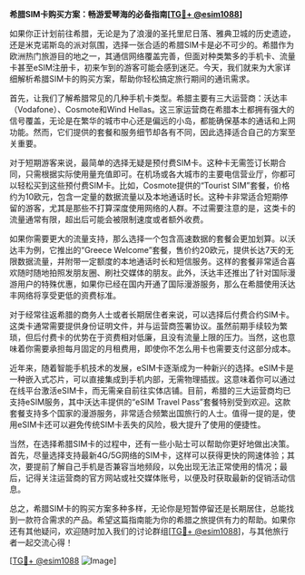 **希腊SIM卡购买方案：畅游爱琴海的必备指南[[TG💪+ @esim1088](https://t.me/s/esim1088)]**

如果你正计划前往希腊，无论是为了浪漫的圣托里尼日落、雅典卫城的历史遗迹，还是米克诺斯岛的派对氛围，选择一张合适的希腊SIM卡是必不可少的。希腊作为欧洲热门旅游目的地之一，其通信网络覆盖完善，但面对种类繁多的手机卡、流量卡甚至eSIM注册卡，初来乍到的游客可能会感到迷茫。今天，我们就来为大家详细解析希腊SIM卡的购买方案，帮助你轻松搞定旅行期间的通讯需求。

首先，让我们了解希腊常见的几种手机卡类型。希腊主要有三大运营商：沃达丰（Vodafone）、Cosmote和Wind Hellas。这三家运营商在希腊本土都拥有强大的信号覆盖，无论是在繁华的城市中心还是偏远的小岛，都能确保基本的通话和上网功能。然而，它们提供的套餐和服务细节却各有不同，因此选择适合自己的方案至关重要。

对于短期游客来说，最简单的选择无疑是预付费SIM卡。这种卡无需签订长期合同，只需根据实际使用量充值即可。在机场或各大城市的主要电信营业厅，你都可以轻松买到这些预付费SIM卡。比如，Cosmote提供的“Tourist SIM”套餐，价格约为10欧元，包含一定量的数据流量以及本地通话时长。这种卡非常适合短期停留的游客，尤其是那些不打算深度使用网络的人群。不过需要注意的是，这类卡的流量通常有限，超出后可能会被限制速度或者额外收费。

如果你需要更大的流量支持，那么选择一个包含高速数据的套餐会更加划算。以沃达丰为例，它推出的“Greece Welcome”套餐，售价约20欧元，提供长达7天的无限数据流量，并附带一定额度的本地通话时长和短信服务。这样的套餐非常适合喜欢随时随地拍照发朋友圈、刷社交媒体的朋友。此外，沃达丰还推出了针对国际漫游用户的特殊优惠，如果你已经在国内开通了国际漫游服务，那么在希腊使用沃达丰网络将享受更低的资费标准。

对于经常往返希腊的商务人士或者长期居住者来说，可以选择后付费合约SIM卡。这类卡通常需要提供身份证明文件，并与运营商签署协议。虽然前期手续较为繁琐，但后付费卡的优势在于资费相对低廉，且没有流量上限的压力。当然，这也意味着你需要承担每月固定的月租费用，即使你不怎么用卡也需要支付这部分成本。

近年来，随着智能手机技术的发展，eSIM卡逐渐成为一种新兴的选择。eSIM卡是一种嵌入式芯片，可以直接集成到手机内部，无需物理插拔。这意味着你可以通过在线平台激活eSIM卡，而无需亲自前往实体店铺。目前，希腊的三大运营商均已支持eSIM服务，其中沃达丰提供的“eSIM Travel Pass”套餐特别受到欢迎。这款套餐支持多个国家的漫游服务，非常适合频繁出国旅行的人士。值得一提的是，使用eSIM卡还可以避免传统SIM卡丢失的风险，极大提升了使用的便捷性。

当然，在选择希腊SIM卡的过程中，还有一些小贴士可以帮助你更好地做出决策。首先，尽量选择支持最新4G/5G网络的SIM卡，这样可以获得更快的网速体验；其次，要提前了解自己手机是否兼容当地频段，以免出现无法正常使用的情况；最后，记得关注运营商的官方网站或社交媒体账号，以便及时获取最新的促销活动信息。

总之，希腊SIM卡的购买方案多种多样，无论你是短暂停留还是长期居住，总能找到一款符合需求的产品。希望这篇指南能为你的希腊之旅提供有力的帮助。如果你还有其他疑问，欢迎随时加入我们的讨论群组[[TG💪+ @esim1088](https://t.me/s/esim1088)]，与其他旅行者一起交流心得！

[[TG💪+ @esim1088](https://t.me/s/esim1088) ![Image](https://i.postimg.cc/4NQfJmqS/Snipaste-2025-05-13-00-14-12.png)]